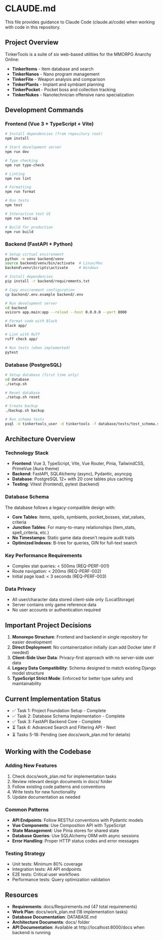 # CLAUDE.md

This file provides guidance to Claude Code (claude.ai/code) when working with code in this repository.

## Project Overview

TinkerTools is a suite of six web-based utilities for the MMORPG Anarchy Online:
- **TinkerItems** - Item database and search
- **TinkerNanos** - Nano program management
- **TinkerFite** - Weapon analysis and comparison
- **TinkerPlants** - Implant and symbiant planning
- **TinkerPocket** - Pocket boss and collection tracking
- **TinkerNukes** - Nanotechnician offensive nano specialization

## Development Commands

### Frontend (Vue 3 + TypeScript + Vite)
```bash
# Install dependencies (from repository root)
npm install

# Start development server
npm run dev

# Type checking
npm run type-check

# Linting
npm run lint

# Formatting
npm run format

# Run tests
npm test

# Interactive test UI
npm run test:ui

# Build for production
npm run build
```

### Backend (FastAPI + Python)
```bash
# Setup virtual environment
python -m venv backend/venv
source backend/venv/bin/activate  # Linux/Mac
backend\venv\Scripts\activate     # Windows

# Install dependencies
pip install -r backend/requirements.txt

# Copy environment configuration
cp backend/.env.example backend/.env

# Run development server
cd backend
uvicorn app.main:app --reload --host 0.0.0.0 --port 8000

# Format code with Black
black app/

# Lint with Ruff
ruff check app/

# Run tests (when implemented)
pytest
```

### Database (PostgreSQL)
```bash
# Setup database (first time only)
cd database
./setup.sh

# Reset database
./setup.sh reset

# Create backup
./backup.sh backup

# Run schema tests
psql -U tinkertools_user -d tinkertools -f database/tests/test_schema.sql
```

## Architecture Overview

### Technology Stack
- **Frontend**: Vue 3, TypeScript, Vite, Vue Router, Pinia, TailwindCSS, PrimeVue (Aura theme)
- **Backend**: FastAPI, SQLAlchemy (async), Pydantic, asyncpg
- **Database**: PostgreSQL 12+ with 20 core tables plus caching
- **Testing**: Vitest (frontend), pytest (backend)

### Database Schema
The database follows a legacy-compatible design with:
- **Core Tables**: items, spells, symbiants, pocket_bosses, stat_values, criteria
- **Junction Tables**: For many-to-many relationships (item_stats, spell_criteria, etc.)
- **No Timestamps**: Static game data doesn't require audit trails
- **Optimized Indexes**: B-tree for queries, GIN for full-text search

### Key Performance Requirements
- Complex stat queries: < 500ms (REQ-PERF-001)
- Route navigation: < 200ms (REQ-PERF-002)
- Initial page load: < 3 seconds (REQ-PERF-003)

### Data Privacy
- All user/character data stored client-side only (LocalStorage)
- Server contains only game reference data
- No user accounts or authentication required

## Important Project Decisions

1. **Monorepo Structure**: Frontend and backend in single repository for easier development
2. **Direct Deployment**: No containerization initially (can add Docker later if needed)
3. **Client-Side User Data**: Privacy-first approach with no server-side user data
4. **Legacy Data Compatibility**: Schema designed to match existing Django model structure
5. **TypeScript Strict Mode**: Enforced for better type safety and maintainability

## Current Implementation Status

- ✅ Task 1: Project Foundation Setup - Complete
- ✅ Task 2: Database Schema Implementation - Complete
- ✅ Task 3: FastAPI Backend Core - Complete
- ⏳ Task 4: Advanced Search and Filtering API - Next
- ⏳ Tasks 5-18: Pending (see docs/work_plan.md for details)

## Working with the Codebase

### Adding New Features
1. Check docs/work_plan.md for implementation tasks
2. Review relevant design documents in docs/ folder
3. Follow existing code patterns and conventions
4. Write tests for new functionality
5. Update documentation as needed

### Common Patterns
- **API Endpoints**: Follow RESTful conventions with Pydantic models
- **Vue Components**: Use Composition API with TypeScript
- **State Management**: Use Pinia stores for shared state
- **Database Queries**: Use SQLAlchemy ORM with async sessions
- **Error Handling**: Proper HTTP status codes and error messages

### Testing Strategy
- Unit tests: Minimum 80% coverage
- Integration tests: All API endpoints
- E2E tests: Critical user workflows
- Performance tests: Query optimization validation

## Resources

- **Requirements**: docs/Requirements.md (47 total requirements)
- **Work Plan**: docs/work_plan.md (18 implementation tasks)
- **Database Documentation**: DATABASE.md
- **Architecture Documents**: docs/ folder
- **API Documentation**: Available at http://localhost:8000/docs when backend is running